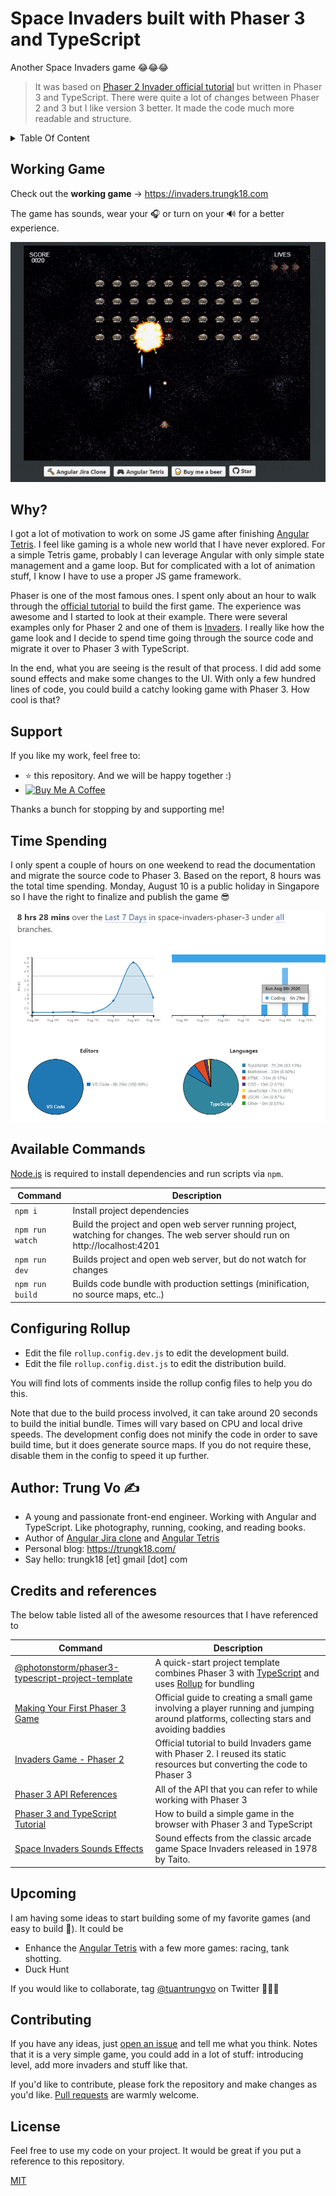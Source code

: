 # Space Invaders built with Phaser 3 and TypeScript

Another Space Invaders game 😂😂😂

> It was based on [Phaser 2 Invader official tutorial][phaser2-invaders] but written in Phaser 3 and TypeScript. There were quite a lot of changes between Phaser 2 and 3 but I like version 3 better. It made the code much more readable and structure.

<details>
  <summary>Table Of Content</summary>
  <p>

- [Space Invaders built with Phaser 3 and TypeScript](#space-invaders-built-with-phaser-3-and-typescript)
  - [Working Game](#working-game)
  - [Why?](#why)
  - [Support](#support)
  - [Time Spending](#time-spending)
  - [Available Commands](#available-commands)
  - [Configuring Rollup](#configuring-rollup)
  - [Author: Trung Vo ✍️](#author-trung-vo-️)
  - [Credits and references](#credits-and-references)
  - [Upcoming](#upcoming)
  - [Contributing](#contributing)
  - [License](#license)
  </p>
  </details>

## Working Game

Check out the **working game** -> https://invaders.trungk18.com

The game has sounds, wear your 🎧 or turn on your 🔊 for a better experience.

![Space Invaders built with Phaser 3 and TypeScript][demo]

## Why?

I got a lot of motivation to work on some JS game after finishing [Angular Tetris][tetris]. I feel like gaming is a whole new world that I have never explored. For a simple Tetris game, probably I can leverage Angular with only simple state management and a game loop. But for complicated with a lot of animation stuff, I know I have to use a proper JS game framework.

Phaser is one of the most famous ones. I spent only about an hour to walk through the [official tutorial][first-phaser-3-game] to build the first game. The experience was awesome and I started to look at their example. There were several examples only for Phaser 2 and one of them is [Invaders][phaser2-invaders]. I really like how the game look and I decide to spend time going through the source code and migrate it over to Phaser 3 with TypeScript.

In the end, what you are seeing is the result of that process. I did add some sound effects and make some changes to the UI. With only a few hundred lines of code, you could build a catchy looking game with Phaser 3. How cool is that?

## Support

If you like my work, feel free to:

- ⭐ this repository. And we will be happy together :)
- <a title="Thanks for your support!" href="https://www.buymeacoffee.com/tuantrungvo" target="_blank"><img src="https://res.cloudinary.com/dvujyxh7e/image/upload/c_thumb,w_140,g_face/v1596378474/default-orange_uthxgz.jpg" alt="Buy Me A Coffee"></a>

Thanks a bunch for stopping by and supporting me!

## Time Spending

I only spent a couple of hours on one weekend to read the documentation and migrate the source code to Phaser 3. Based on the report, 8 hours was the total time spending. Monday, August 10 is a public holiday in Singapore so I have the right to finalize and publish the game 😎

![Space Invaders built with Phaser 3 and TypeScript][time-spending]

## Available Commands

[Node.js](https://nodejs.org) is required to install dependencies and run scripts via `npm`.

| Command         | Description                                                                                                                     |
| --------------- | ------------------------------------------------------------------------------------------------------------------------------- |
| `npm i`         | Install project dependencies                                                                                                    |
| `npm run watch` | Build the project and open web server running project, watching for changes. The web server should run on http://localhost:4201 |
| `npm run dev`   | Builds project and open web server, but do not watch for changes                                                                |
| `npm run build` | Builds code bundle with production settings (minification, no source maps, etc..)                                               |

## Configuring Rollup

- Edit the file `rollup.config.dev.js` to edit the development build.
- Edit the file `rollup.config.dist.js` to edit the distribution build.

You will find lots of comments inside the rollup config files to help you do this.

Note that due to the build process involved, it can take around 20 seconds to build the initial bundle. Times will vary based on CPU and local drive speeds. The development config does not minify the code in order to save build time, but it does generate source maps. If you do not require these, disable them in the config to speed it up further.

## Author: Trung Vo ✍️

- A young and passionate front-end engineer. Working with Angular and TypeScript. Like photography, running, cooking, and reading books.
- Author of [Angular Jira clone][jira-clone] and [Angular Tetris][tetris]
- Personal blog: https://trungk18.com/
- Say hello: trungk18 [et] gmail [dot] com

## Credits and references

The below table listed all of the awesome resources that I have referenced to

| Command                                                                 | Description                                                                                                                                              |
| ----------------------------------------------------------------------- | -------------------------------------------------------------------------------------------------------------------------------------------------------- |
| [@photonstorm/phaser3-typescript-project-template][typescript-template] | A quick-start project template combines Phaser 3 with [TypeScript](https://www.typescriptlang.org/) and uses [Rollup](https://rollupjs.org) for bundling |
| [Making Your First Phaser 3 Game][first-phaser-3-game]                  | Official guide to creating a small game involving a player running and jumping around platforms, collecting stars and avoiding baddies                   |
| [Invaders Game - Phaser 2][phaser2-invaders]                            | Official tutorial to build Invaders game with Phaser 2. I reused its static resources but converting the code to Phaser 3                                |
| [Phaser 3 API References][phaser-api]                                   | All of the API that you can refer to while working with Phaser 3                                                                                         |
| [Phaser 3 and TypeScript Tutorial][freecodecamp]                        | How to build a simple game in the browser with Phaser 3 and TypeScript                                                                                   |
| [Space Invaders Sounds Effects][sounds]                                 | Sound effects from the classic arcade game Space Invaders released in 1978 by Taito.                                                                     |  |

## Upcoming

I am having some ideas to start building some of my favorite games (and easy to build 🤣). It could be

- Enhance the [Angular Tetris][tetris] with a few more games: racing, tank shotting.
- Duck Hunt

If you would like to collaborate, tag [@tuantrungvo][twitter] on Twitter 👏👏👏

## Contributing

If you have any ideas, just [open an issue][issues] and tell me what you think. Notes that it is a very simple game, you could add in a lot of stuff: introducing level, add more invaders and stuff like that.

If you'd like to contribute, please fork the repository and make changes as you'd like. [Pull requests][pull] are warmly welcome.

## License

Feel free to use my code on your project. It would be great if you put a reference to this repository.

[MIT](https://opensource.org/licenses/MIT)

[twitter]: https://twitter.com/tuantrungvo
[time-spending]: dist/assets/readme/time-spending.png
[demo]: dist/assets/readme/invaders-demo.gif
[tetris]: https://tetris.trungk18.com/
[jira-clone]: https://jira.trungk18.com/
[typescript-template]: https://github.com/photonstorm/phaser3-typescript-project-template
[phaser2-invaders]: https://phaser.io/examples/v2/games/invaders
[phaser-api]: https://photonstorm.github.io/phaser3-docs/
[freecodecamp]: https://www.freecodecamp.org/news/how-to-build-a-simple-game-in-the-browser-with-phaser-3-and-typescript-bdc94719135/
[first-phaser-3-game]: https://phaser.io/tutorials/making-your-first-phaser-3-game/part1
[sounds]: https://www.classicgaming.cc/classics/space-invaders/sounds
[issues]: https://github.com/trungk18/space-invaders-phaser-3/issues/new
[pull]: https://github.com/trungk18/space-invaders-phaser-3/compare